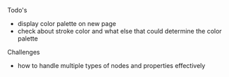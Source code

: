 Todo's

- display color palette on new page
- check about stroke color and what else that could determine the color palette

Challenges

- how to handle multiple types of nodes and properties effectively
